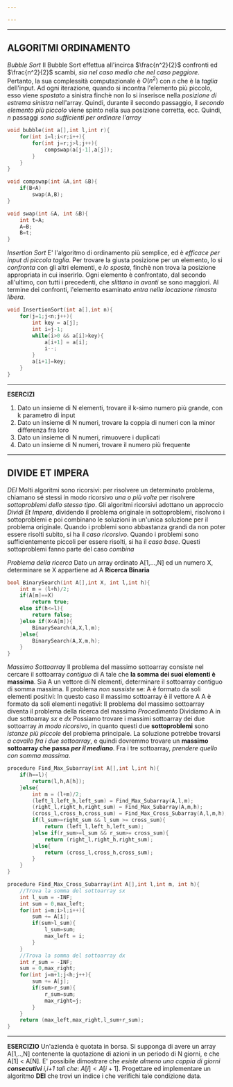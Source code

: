```yaml
---

---
```

---
**ALGORITMI ORDINAMENTO**
---
*Bubble Sort*
	Il Bubble Sort effettua all'incirca $\frac{n^2}{2}$ confronti ed $\frac{n^2}{2}$ scambi, *sia nel caso medio che nel caso peggiore*.
	Pertanto, la sua complessità computazionale è $O(n^2)$ con $n$ che è la *taglia* dell'input.
	Ad ogni iterazione, quando si incontra l'elemento più piccolo, esso viene *spostato* a sinistra finchè non lo si inserisce nella *posizione di estrema sinistra* nell'array. Quindi, durante il secondo passaggio, il *secondo elemento più piccolo* viene spinto nella sua posizione corretta, ecc.
	Quindi, $n$ passaggi *sono sufficienti per ordinare l'array*

```c++
void bubble(int a[],int l,int r){
	for(int i=l;i<r;i++){
		for(int j=r;j>l;j++){
			compswap(a[j-1],a[j]);
		}
	}
}

void compswap(int &A,int &B){
	if(B<A)
		swap(A,B);
}

void swap(int &A, int &B){
	int t=A;
	A=B;
	B=t;
}
```

*Insertion Sort*
	E' l'algoritmo di ordinamento più semplice, ed è *efficace per input di piccola taglia*.
	Per trovare la giusta posizione per un elemento, lo si *confronta* con gli altri elementi, e *lo sposta*, finchè non trova la posizione appropriata in cui inserirlo.
	Ogni elemento è confrontato, dal secondo all'ultimo, con tutti i precedenti, che *slittano in avanti* se sono maggiori. Al termine dei confronti, l'elemento esaminato *entra nella locazione rimasta libera*.
```c++
void InsertionSort(int a[],int n){
	for(j=1;j<n;j++){
		int key = a[j];
		int i=j-1;
		while(i>0 && a[i]>key){
			a[i+1] = a[i];
			i--;
		}
		a[i+1]=key;
	}
}
```
----
**ESERCIZI**
1. Dato un insieme di N elementi, trovare il k-simo numero più grande, con k parametro di input
2. Dato un insieme di N numeri, trovare la coppia di numeri con la minor differenza fra loro
3. Dato un insieme di N numeri, rimuovere i duplicati
4. Dato un insieme di N numeri, trovare il numero più frequente
---
**DIVIDE ET IMPERA**
---
*DEI*
	Molti algoritmi sono ricorsivi: per risolvere un determinato problema, chiamano sé stessi in modo ricorsivo *una o più volte* per risolvere *sottoproblemi dello stesso tipo*.
	Gli algoritmi ricorsivi adottano un approccio *Dividi Et Impera*, dividendo il problema originale in sottoproblemi, risolvono i sottoproblemi e poi combinano le soluzioni in un'unica soluzione per il problema originale.
	Quando i problemi sono abbastanza grandi da non poter essere risolti subito, si ha il *caso ricorsivo*. Quando i problemi sono sufficientemente piccoli per essere risolti, si ha il *caso base*.
	Questi sottoproblemi fanno parte del caso *combina*

*Problema della ricerca*
	Dato un array ordinato A[1,...,N] ed un numero X, determinare se X appartiene ad A
	**Ricerca Binaria**
```c++
bool BinarySearch(int A[],int X, int l,int h){
	int m = (l+h)/2;
	if(A[m]==X)
		return true;
	else if(h<=l){
		return false;
	}else if(X<A[m]){
		BinarySearch(A,X,l,m);
	}else{
		BinarySearch(A,X,m,h);
	}
}
```

*Massimo Sottoarray*
	Il problema del massimo sottoarray consiste nel cercare il sottoarray *contiguo* di A tale che **la somma dei suoi elementi è massima**. 
	Sia A un vettore di N elementi, determinare il sottoarray contiguo di somma massima.
	Il problema *non sussiste* se:
		A è formato da soli elementi positivi:
			In questo caso il massimo sottoarray è il vettore A
		A è formato da soli elementi negativi:
			Il problema del massimo sottoarray diventa il problema della ricerca del massimo
	*Procedimento*
		Dividiamo A in due sottoarray *sx* e *dx*
		Possiamo trovare i massimi sottoarray dei due sottoarray *in modo ricorsivo*, in quanto questi due **sottoproblemi** sono *istanze più piccole* del problema principale.
		La soluzione potrebbe trovarsi *a cavallo fra i due sottoarray*, e quindi dovremmo trovare un **massimo sottoarray che passa *per il mediano***.
		Fra i tre sottoarray, *prendere quello con somma massima*.
```c++
procedure Find_Max_Subarray(int A[],int l,int h){
	if(h==l){
		return(l,h,A[h]);
	}else{
		int m = (l+m)/2;
		(left_l,left_h,left_sum) = Find_Max_Subarray(A,l,m);
		(right_l,right_h,right_sum) = Find_Max_Subarray(A,m,h);
		(cross_l,cross_h,cross_sum) = Find_Max_Cross_Subarray(A,l,m,h);
		if(l_sum>=right_sum && l_sum >= cross_sum){
			return (left_l,left_h,left_sum);
		}else if(r_sum>=l_sum && r_sum>= cross_sum){
			return (right_l,right_h,right_sum);
		}else{
			return (cross_l,cross_h,cross_sum);
		}
	}
}

procedure Find_Max_Cross_Subarray(int A[],int l,int m, int h){
	//Trova la somma del sottoarray sx
	int l_sum = -INF;
	int sum = 0,max_left;
	for(int i=m;i>l;i++){
		sum += A[i];
		if(sum>l_sum){
			l_sum=sum;
			max_left = i;
		}
	}
	//Trova la somma del sottoarray dx
	int r_sum = -INF;
	sum = 0,max_right;
	for(int j=m+1;j<h;j++){
		sum += A[j];
		if(sum>r_sum){
			r_sum=sum;
			max_right=j;
		}
	}
	return (max_left,max_right,l_sum+r_sum);
}
```
---
**ESERCIZIO**
Un'azienda è quotata in borsa.
Si supponga di avere un array A[1,..,N] contenente la quotazione di azioni in un periodo di N giorni, e che A[1] < A[N].
E' possibile dimostrare che *esiste almeno una coppia di giorni **consecutivi** i,i+1 tali che*: $A[i]<A[i+1]$. Progettare ed implementare un algoritmo **DEI** che trovi un indice i che verifichi tale condizione data.